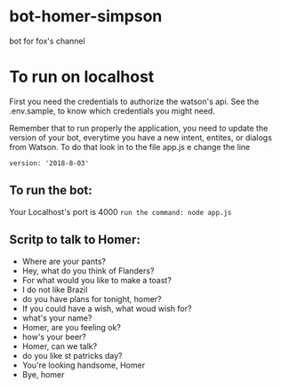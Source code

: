 # bot-homer-simpson

bot for fox's channel

# To run on localhost

First you need the credentials to authorize the watson's api. See the .env.sample, to know which credentials you might need.

Remember that to run properly the application, you need to update the version of your bot, everytime you have a new intent, entites, or dialogs from Watson. To do that look in to the file app.js e change the line

`version: '2018-8-03'`

## To run the bot:

Your Localhost's port is 4000
`run the command: node app.js`

## Scritp to talk to Homer:

- Where are your pants?
- Hey, what do you think of Flanders?
- For what would you like to make a toast?
- I do not like Brazil
- do you have plans for tonight, homer?
- If you could have a wish, what woud wish for?
- what's your name?
- Homer, are you feeling ok?
- how's your beer?
- Homer, can we talk?
- do you like st patricks day?
- You're looking handsome, Homer
- Bye, homer